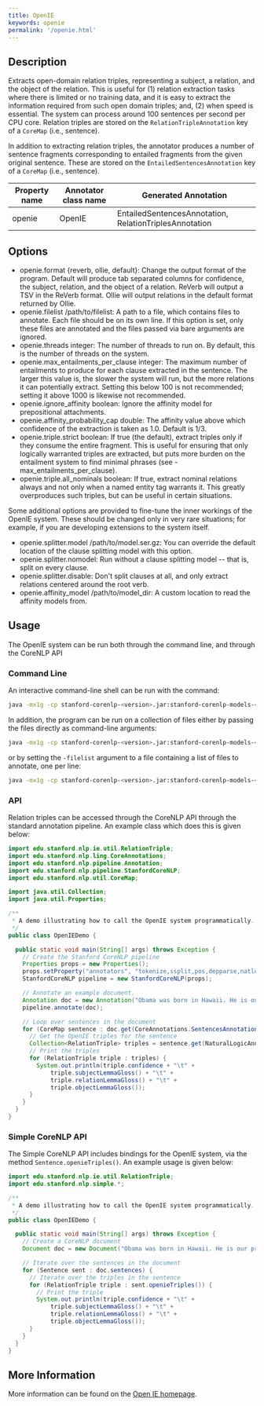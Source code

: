 ```yaml
---
title: OpenIE
keywords: openie
permalink: '/openie.html'
---
```


## Description

Extracts open-domain relation triples, representing a subject, a relation, and the
object of the relation.
This is useful for 
  (1) relation extraction tasks where there is limited or no training
data, and it is easy to extract the information required from such open domain triples;
and, 
  (2) when speed is essential. The system can process around 100 sentences per second
  per CPU core.
Relation triples are stored on the `RelationTripleAnnotation` key of a `CoreMap`
(i.e., sentence).

In addition to extracting relation triples, the annotator produces 
a number of sentence fragments corresponding to entailed fragments 
from the given original sentence.
These are stored on the `EntailedSentencesAnnotation` key of a `CoreMap` 
(i.e., sentence).


| Property name | Annotator class name | Generated Annotation |
| --- | --- | --- |
| openie | OpenIE | EntailedSentencesAnnotation, RelationTriplesAnnotation |


## Options

* openie.format	{reverb, ollie, default}: Change the output format of the program. Default will produce tab separated columns for confidence, the subject, relation, and the object of a relation. ReVerb will output a TSV in the ReVerb format. Ollie will output relations in the default format returned by Ollie.
* openie.filelist	/path/to/filelist:	A path to a file, which contains files to annotate. Each file should be on its own line. If this option is set, only these files are annotated and the files passed via bare arguments are ignored.
* openie.threads	integer:	The number of threads to run on. By default, this is the number of threads on the system.
* openie.max_entailments_per_clause	integer:	The maximum number of entailments to produce for each clause extracted in the sentence. The larger this value is, the slower the system will run, but the more relations it can potentially extract. Setting this below 100 is not recommended; setting it above 1000 is likewise not recommended.
* openie.ignore_affinity	boolean:	Ignore the affinity model for prepositional attachments.
* openie.affinity_probability_cap	double:	The affinity value above which confidence of the extraction is taken as 1.0. Default is 1/3.
* openie.triple.strict	boolean:	If true (the default), extract triples only if they consume the entire fragment. This is useful for ensuring that only logically warranted triples are extracted, but puts more burden on the entailment system to find minimal phrases (see -max_entailments_per_clause).
* openie.triple.all_nominals	boolean:	If true, extract nominal relations always and not only when a named entity tag warrants it. This greatly overproduces such triples, but can be useful in certain situations.

Some additional options are provided to fine-tune the inner workings of the
OpenIE system.
These should be changed only in very rare situations; for example, if you are
developing extensions to the system itself.

* openie.splitter.model	/path/to/model.ser.gz:	You can override the default location of the clause splitting model with this option.
* openie.splitter.nomodel:		Run without a clause splitting model -- that is, split on every clause.
* openie.splitter.disable:		Don't split clauses at all, and only extract relations centered around the root verb.
* openie.affinity_model	/path/to/model_dir:	A custom location to read the affinity models from.


## Usage

The OpenIE system can be run both through the command line, and through the
CoreNLP API

### Command Line
An interactive command-line shell can be run with the command:

```bash
java -mx1g -cp stanford-corenlp-<version>.jar:stanford-corenlp-models-<version>.jar edu.stanford.nlp.naturalli.OpenIE
```

In addition, the program can be run on a collection of files either by passing the
files directly as command-line arguments:

```bash
java -mx1g -cp stanford-corenlp-<version>.jar:stanford-corenlp-models-<version>.jar edu.stanford.nlp.naturalli.OpenIE  /path/to/file1  /path/to/file2 
```

or by setting the `-filelist` argument to a file containing a list of files to annotate,
one per line:

```bash
java -mx1g -cp stanford-corenlp-<version>.jar:stanford-corenlp-models-<version>.jar edu.stanford.nlp.naturalli.OpenIE  -filelist /path/to/filelist
```


### API
Relation triples can be accessed through the CoreNLP API through the standard
annotation pipeline.
An example class which does this is given below:

```java
import edu.stanford.nlp.ie.util.RelationTriple;
import edu.stanford.nlp.ling.CoreAnnotations;
import edu.stanford.nlp.pipeline.Annotation;
import edu.stanford.nlp.pipeline.StanfordCoreNLP;
import edu.stanford.nlp.util.CoreMap;

import java.util.Collection;
import java.util.Properties;

/**
 * A demo illustrating how to call the OpenIE system programmatically.
 */
public class OpenIEDemo {

  public static void main(String[] args) throws Exception {
    // Create the Stanford CoreNLP pipeline
    Properties props = new Properties();
    props.setProperty("annotators", "tokenize,ssplit,pos,depparse,natlog,openie");
    StanfordCoreNLP pipeline = new StanfordCoreNLP(props);

    // Annotate an example document.
    Annotation doc = new Annotation("Obama was born in Hawaii. He is our president.");
    pipeline.annotate(doc);

    // Loop over sentences in the document
    for (CoreMap sentence : doc.get(CoreAnnotations.SentencesAnnotation.class)) {
      // Get the OpenIE triples for the sentence
      Collection<RelationTriple> triples = sentence.get(NaturalLogicAnnotations.RelationTriplesAnnotation.class);
      // Print the triples
      for (RelationTriple triple : triples) {
        System.out.println(triple.confidence + "\t" +
            triple.subjectLemmaGloss() + "\t" +
            triple.relationLemmaGloss() + "\t" +
            triple.objectLemmaGloss());
      }
    }
  }
}
```


### Simple CoreNLP API
The Simple CoreNLP API includes bindings for the OpenIE system,
via the method `Sentence.openieTriples()`.
An example usage is given below:

```java
import edu.stanford.nlp.ie.util.RelationTriple;
import edu.stanford.nlp.simple.*;

/**
 * A demo illustrating how to call the OpenIE system programmatically.
 */
public class OpenIEDemo {

  public static void main(String[] args) throws Exception {
    // Create a CoreNLP document
    Document doc = new Document("Obama was born in Hawaii. He is our president.");

    // Iterate over the sentences in the document
    for (Sentence sent : doc.sentences) {
      // Iterate over the triples in the sentence
      for (RelationTriple triple : sent.openieTriples()) {
        // Print the triple
        System.out.println(triple.confidence + "\t" +
            triple.subjectLemmaGloss() + "\t" +
            triple.relationLemmaGloss() + "\t" +
            triple.objectLemmaGloss());
      }
    }
  }
}
```

## More Information
More information can be found on the 
[Open IE homepage](http://nlp.stanford.edu/software/openie.shtml).

